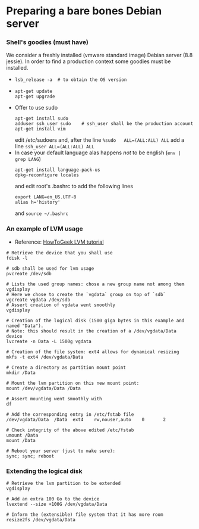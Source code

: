 # Preparing a bare bones Debian server

### Shell's goodies (must have)
We consider a freshly installed (vmware standard image) Debian server (8.8 jessie).
In order to find a production context some goodies must be installed.
 * `lsb_release -a  # to obtain the OS version`
 * ````
   apt-get update
   apt-get upgrade
   ````
 * Offer to use sudo
   ````
   apt-get install sudo
   adduser ssh_user sudo    # ssh_user shall be the production account
   apt-get install vim
   ````
   edit /etc/sudoers and, after the line `%sudo   ALL=(ALL:ALL) ALL` add a line `ssh_user ALL=(ALL:ALL) ALL`
 * In case your default language alas happens _not_ to be english (`env | grep LANG`)
   ````
   apt-get install language-pack-us
   dpkg-reconfigure locales
   ````
   and edit root's .bashrc to add the following lines
   ````
   export LANG=en_US.UTF-8
   alias h='history'
   ````
   and `source ~/.bashrc`

### An example of LVM usage
 * Reference: [HowToGeek LVM tutorial](https://www.howtogeek.com/howto/40702/how-to-manage-and-use-lvm-logical-volume-management-in-ubuntu/)

````
# Retrieve the device that you shall use
fdisk -l         

# sdb shall be used for lvm usage
pvcreate /dev/sdb  

# Lists the used group names: chose a new group name not among them
vgdisplay 
# Here we chose to create the `vgdata` group on top of `sdb`
vgcreate vgdata /dev/sdb  
# Assert creation of vgdata went smoothly
vgdisplay       

# Creation of the logical disk (1500 giga bytes in this example and named "Data").
# Note: this should result in the creation of a /dev/vgdata/Data device
lvcreate -n Data -L 1500g vgdata

# Creation of the file system: ext4 allows for dynamical resizing
mkfs -t ext4 /dev/vgdata/Data

# Create a directory as partition mount point
mkdir /Data

# Mount the lvm partition on this new mount point:
mount /dev/vgdata/Data /Data

# Assert mounting went smoothly with
df

# Add the corresponding entry in /etc/fstab file
/dev/vgdata/Data  /Data  ext4    rw,nouser,auto    0       2

# Check integrity of the above edited /etc/fstab
umount /Data
mount /Data

# Reboot your server (just to make sure):
sync; sync; reboot
````

### Extending the logical disk
````
# Retrieve the lvm partition to be extended
vgdisplay

# Add an extra 100 Go to the device
lvextend --size +100G /dev/vgdata/Data

# Inform the (extensible) file system that it has more room
resize2fs /dev/vgdata/Data           
````
